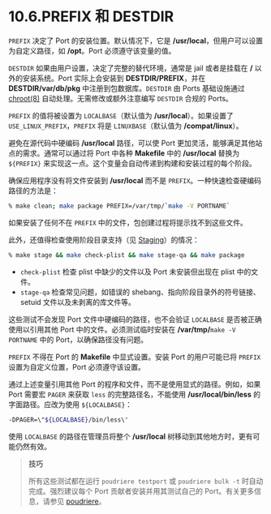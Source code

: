 # 10.6.PREFIX 和 DESTDIR

`PREFIX` 决定了 Port 的安装位置。默认情况下，它是 **/usr/local**，但用户可以设置为自定义路径，如 **/opt**。Port 必须遵守该变量的值。

`DESTDIR` 如果由用户设置，决定了完整的替代环境，通常是 jail 或者是挂载在 **/** 以外的安装系统。Port 实际上会安装到 **DESTDIR/PREFIX**，并在 **DESTDIR/var/db/pkg** 中注册到包数据库。`DESTDIR` 由 Ports 基础设施通过 [chroot(8)](https://man.freebsd.org/cgi/man.cgi?query=chroot&sektion=8&format=html) 自动处理。无需修改或额外注意编写 `DESTDIR` 合规的 Ports。

`PREFIX` 的值将被设置为 `LOCALBASE`（默认值为 **/usr/local**）。如果设置了 `USE_LINUX_PREFIX`，`PREFIX` 将是 `LINUXBASE`（默认值为 **/compat/linux**）。

避免在源代码中硬编码 **/usr/local** 路径，可以使 Port 更加灵活，能够满足其他站点的需求。通常可以通过将 Port 中各种 **Makefile** 中的 **/usr/local** 替换为 `${PREFIX}` 来实现这一点。这个变量会自动传递到构建和安装过程的每个阶段。

确保应用程序没有将文件安装到 **/usr/local** 而不是 `PREFIX`。一种快速检查硬编码路径的方法是：

```sh
% make clean; make package PREFIX=/var/tmp/`make -V PORTNAME`
```

如果安装了任何不在 `PREFIX` 中的文件，包创建过程将提示找不到这些文件。

此外，还值得检查使用阶段目录支持（见 [Staging](https://docs.freebsd.org/en/books/porters-handbook/special/#staging)）的情况：

```sh
% make stage && make check-plist && make stage-qa && make package
```

* `check-plist` 检查 plist 中缺少的文件以及 Port 未安装但出现在 plist 中的文件。
* `stage-qa` 检查常见问题，如错误的 shebang、指向阶段目录外的符号链接、setuid 文件以及未剥离的库文件等。

这些测试不会发现 Port 文件中硬编码的路径，也不会验证 `LOCALBASE` 是否被正确使用以引用其他 Port 中的文件。必须测试临时安装在 **/var/tmp/**`make -V PORTNAME` 中的 Port，以确保路径没有问题。

`PREFIX` 不得在 Port 的 **Makefile** 中显式设置。安装 Port 的用户可能已将 `PREFIX` 设置为自定义位置，Port 必须遵守该设置。

通过上述变量引用其他 Port 的程序和文件，而不是使用显式的路径。例如，如果 Port 需要宏 `PAGER` 来获取 `less` 的完整路径名，不能使用 **/usr/local/bin/less** 的字面路径。应改为使用 `${LOCALBASE}`：

```sh
-DPAGER=\"${LOCALBASE}/bin/less\"
```

使用 `LOCALBASE` 的路径在管理员将整个 **/usr/local** 树移动到其他地方时，更有可能仍然有效。

>**技巧**
>
> 所有这些测试都在运行 `poudriere testport` 或 `poudriere bulk -t` 时自动完成。强烈建议每个 Port 贡献者安装并用其测试自己的 Port。有关更多信息，请参见 [poudriere](https://docs.freebsd.org/en/books/porters-handbook/testing/#testing-poudriere)。
